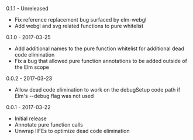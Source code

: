 0.1.1 - Unreleased

- Fix reference replacement bug surfaced by elm-webgl
- Add webgl and svg related functions to pure whitelist


0.1.0 - 2017-03-25

- Add additional names to the pure function whitelist for additional dead code elimination
- Fix a bug that allowed pure function annotations to be added outside of the Elm scope


0.0.2 - 2017-03-23

- Allow dead code elimination to work on the debugSetup code path if Elm's --debug flag was not used


0.0.1 - 2017-03-22

- Initial release
- Annotate pure function calls
- Unwrap IIFEs to optimize dead code elimination
